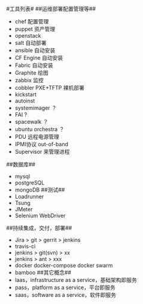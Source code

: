 #工具列表#
##运维部署配置管理等##
- chef 配置管理
- puppet 资产管理
- openstack
- salt 自动部署
- ansible 自动安装
- CF Engine 自动安装
- Fabric 自动安装
- Graphite 绘图
- zabbix 监控
- cobbler PXE+TFTP 裸机部署
- kickstart
- autoinst
- systemimager ？
- FAI ?
- spacewalk ？
- ubuntu orchestra ？
- PDU 远程电源管理
- IPMI协议 out-of-band
- Supervisor 来管理进程

##数据库##
- mysql
- postgreSQL
- mongoDB
##测试##
- Loadrunner
- Tsung
- JMeter
- Selenium WebDriver

##持续集成，交付，部署##
- Jira > git > gerrit > jenkins
- travis-ci
- jenkins > git(svn) > xx
- jenkins > ant > xxx
- docker docker-compose docker swarm
- bamboo
##其它概念##
- laas，infrastructure as a service，基础架构即服务
- pass，platform as a service，平台即服务
- saas，software as a service，软件即服务
